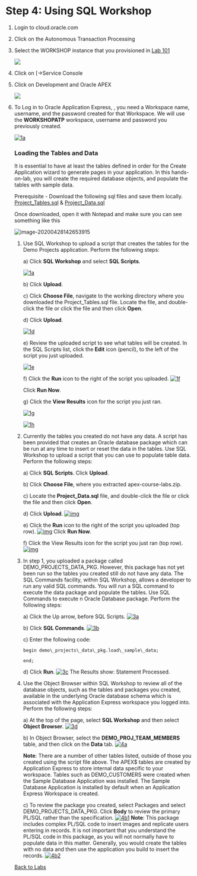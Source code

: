 # Step 4: Using SQL Workshop



1. Login to cloud.oracle.com 

2. Click on the Autonomous Transaction Processing

3. Select the WORKSHOP instance that you provisioned in [Lab 101](https://github.com/shaukatdesai/nexttraining/blob/master/Step1.md)

   ![](https://github.com/shaukatdesai/nexttraining/blob/master/Workshop_Instance.jpg)

4. Click on [->Service Console

5. Click on Development and Oracle APEX

   ![](https://github.com/shaukatdesai/nexttraining/blob/master/Development%20Link.jpg)

6. To Log in to Oracle Application Express, , you need a Workspace name, username, and the password created for that Workspace.   We will use the **WORKSHOPATP** workspace, username and password you previously created.

   [![1a](https://github.com/shaukatdesai/nexttraining/blob/master/APEX%20Login.jpg)](https://github.com/shaukatdesai/nexttraining/blob/master/APEX%20Login.jpg)

   ### Loading the Tables and Data

   It is essential to have at least the tables defined in order for the Create Application wizard to generate pages in your application. In this hands-on-lab, you will create the required database objects, and populate the tables with sample data.

   

   Prerequisite - Download the following sql files and save them locally. [Project_Tables.sql](Project_Tables.sql) &  [Project_Data.sql](Project_Data.sql)

   Once downloaded, open it with Notepad and make sure you can see something like this

   ![image-20200428142653915](image-20200428142653915.png)

   

   1. Use SQL Workshop to upload a script that creates the tables for the Demo Projects application. Perform the following steps:

      a) Click **SQL Workshop** and select **SQL Scripts**.

      [![1a](https://github.com/oracle/learning-library/raw/master/workshops/apex-en/images/hol02/image3.png)](https://github.com/oracle/learning-library/blob/master/workshops/apex-en/images/hol02/image3.png)

      b) Click **Upload**.

      c) Click **Choose File**, navigate to the working directory where you downloaded the Project_Tables.sql file.  Locate the file, and double-click the file or click the file and then click **Open**.

      d) Click **Upload**.

      [![1d](https://github.com/oracle/learning-library/raw/master/workshops/apex-en/images/hol02/image4.png)](https://github.com/oracle/learning-library/blob/master/workshops/apex-en/images/hol02/image4.png)

      e) Review the uploaded script to see what tables will be created. In the SQL Scripts list, click the **Edit** icon (pencil), to the left of the script you just uploaded.

      [![1e](https://github.com/oracle/learning-library/raw/master/workshops/apex-en/images/hol02/image5.png)](https://github.com/oracle/learning-library/blob/master/workshops/apex-en/images/hol02/image5.png)

      f) Click the **Run** icon to the right of the script you uploaded. [![1f](https://github.com/oracle/learning-library/raw/master/workshops/apex-en/images/hol02/image6.png)](https://github.com/oracle/learning-library/blob/master/workshops/apex-en/images/hol02/image6.png)

      Click **Run Now**.

      g) Click the **View Results** icon for the script you just ran.

      [![1g](https://github.com/oracle/learning-library/raw/master/workshops/apex-en/images/hol02/image7.png)](https://github.com/oracle/learning-library/blob/master/workshops/apex-en/images/hol02/image7.png)

      [![1h](https://github.com/oracle/learning-library/raw/master/workshops/apex-en/images/hol02/image8.png)](https://github.com/oracle/learning-library/blob/master/workshops/apex-en/images/hol02/image8.png)

   2. Currently the tables you created do not have any data. A script has been provided that creates an Oracle database package which can be run at any time to insert or reset the data in the tables. Use SQL Workshop to upload a script that you can use to populate table data. Perform the following steps:

      a) Click **SQL Scripts**. Click **Upload**.

      b) Click **Choose File**, where you extracted apex-course-labs.zip.

      c) Locate the **Project_Data.sql** file, and double-click the file or click the file and then click **Open**.

      d) Click **Upload**. [![img](https://github.com/oracle/learning-library/raw/master/workshops/apex-en/images/hol02/image9.png)](https://github.com/oracle/learning-library/blob/master/workshops/apex-en/images/hol02/image9.png)

      e) Click the **Run** icon to the right of the script you uploaded (top row). [![img](https://github.com/oracle/learning-library/raw/master/workshops/apex-en/images/hol02/image10.png)](https://github.com/oracle/learning-library/blob/master/workshops/apex-en/images/hol02/image10.png) Click **Run Now**.

      f) Click the View Results icon for the script you just ran (top row). [![img](https://github.com/oracle/learning-library/raw/master/workshops/apex-en/images/hol02/image11.png)](https://github.com/oracle/learning-library/blob/master/workshops/apex-en/images/hol02/image11.png)

   3. In step 1, you uploaded a package called DEMO_PROJECTS_DATA_PKG. However, this package has not yet been run so the tables you created still do not have any data. The SQL Commands facility, within SQL Workshop, allows a developer to run any valid SQL commands. You will run a SQL command to execute the data package and populate the tables. Use SQL Commands to execute n Oracle Database package. Perform the following steps:

      a) Click the Up arrow, before SQL Scripts. [![3a](https://github.com/oracle/learning-library/raw/master/workshops/apex-en/images/hol02/image13.png)](https://github.com/oracle/learning-library/blob/master/workshops/apex-en/images/hol02/image13.png)

      b) Click **SQL Commands**. [![3b](https://github.com/oracle/learning-library/raw/master/workshops/apex-en/images/hol02/image14.png)](https://github.com/oracle/learning-library/blob/master/workshops/apex-en/images/hol02/image14.png)

      c) Enter the following code:

      ```
      begin demo\_projects\_data\_pkg.load\_sample\_data;
      
      end;
      ```

      d) Click **Run**. [![3c](https://github.com/oracle/learning-library/raw/master/workshops/apex-en/images/hol02/image15.png)](https://github.com/oracle/learning-library/blob/master/workshops/apex-en/images/hol02/image15.png) The Results show: Statement Processed.

   4. Use the Object Browser within SQL Workshop to review all of the database objects, such as the tables and packages you created, available in the underlying Oracle database schema which is associated with the Application Express workspace you logged into. Perform the following steps:

      a) At the top of the page, select **SQL Workshop** and then select **Object Browser**. [![3d](https://github.com/oracle/learning-library/raw/master/workshops/apex-en/images/hol02/image16.png)](https://github.com/oracle/learning-library/blob/master/workshops/apex-en/images/hol02/image16.png)

      b) In Object Browser, select the **DEMO_PROJ_TEAM_MEMBERS** table, and then click on the **Data** tab. [![4a](https://github.com/oracle/learning-library/raw/master/workshops/apex-en/images/hol02/image17.png)](https://github.com/oracle/learning-library/blob/master/workshops/apex-en/images/hol02/image17.png)

      **Note**: There are a number of other tables listed, outside of those you created using the script file above. The APEX$ tables are created by Application Express to store internal data specific to your workspace. Tables such as DEMO_CUSTOMERS were created when the Sample Database Application was installed. The Sample Database Application is installed by default when an Application Express Workspace is created.

      c) To review the package you created, select Packages and select DEMO_PROJECTS_DATA_PKG. Click **Body** to review the primary PL/SQL rather than the specification. [![4b1](https://github.com/oracle/learning-library/raw/master/workshops/apex-en/images/hol02/image18.png)](https://github.com/oracle/learning-library/blob/master/workshops/apex-en/images/hol02/image18.png)
      **Note**: This package includes complex PL/SQL code to insert images and replicate users entering in records. It is not important that you understand the PL/SQL code in this package, as you will not normally have to populate data in this matter. Generally, you would create the tables with no data and then use the application you build to insert the records. [![4b2](https://github.com/oracle/learning-library/raw/master/workshops/apex-en/images/hol02/image19.png)](https://github.com/oracle/learning-library/blob/master/workshops/apex-en/images/hol02/image19.png)

   

   [Back to Labs](https://github.com/shaukatdesai/nexttraining/blob/master/README.md)
